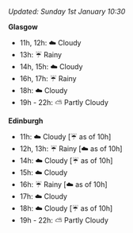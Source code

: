 *Updated: Sunday 1st January 10:30*

**Glasgow**

* 11h, 12h: :cloud: Cloudy
* 13h: :umbrella: Rainy
* 14h, 15h: :cloud: Cloudy
* 16h, 17h: :umbrella: Rainy
* 18h: :cloud: Cloudy
* 19h - 22h: :partly_sunny: Partly Cloudy

**Edinburgh**

* 11h: :cloud: Cloudy [:umbrella: as of 10h]
* 12h, 13h: :umbrella: Rainy [:cloud: as of 10h]
* 14h: :cloud: Cloudy [:umbrella: as of 10h]
* 15h: :cloud: Cloudy
* 16h: :umbrella: Rainy [:cloud: as of 10h]
* 17h: :cloud: Cloudy
* 18h: :cloud: Cloudy [:umbrella: as of 10h]
* 19h - 22h: :partly_sunny: Partly Cloudy
